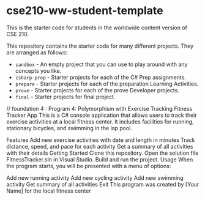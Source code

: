 # cse210-ww-student-template
This is the starter code for students in the worldwide content version of CSE 210.

This repository contains the starter code for many different projects. They are arranged as follows:

* `sandbox` - An empty project that you can use to play around with any concepts you like.
* `csharp-prep` - Starter projects for each of the C# Prep assignments.
* `prepare` - Starter projects for each of the preparation Learning Activities.
* `prove` - Starter projects for each of the prove Developer projects.
* `final` - Starter projects for final project.

// foundation 4 : Program 4: Polymorphism with Exercise Tracking
Fitness Tracker App
This is a C# console application that allows users to track their exercise activities at a local fitness center. It includes facilities for running, stationary bicycles, and swimming in the lap pool.

Features
Add new exercise activities with date and length in minutes
Track distance, speed, and pace for each activity
Get a summary of all activities with their details
Getting Started
Clone this repository.
Open the solution file FitnessTracker.sln in Visual Studio.
Build and run the project.
Usage
When the program starts, you will be presented with a menu of options:

Add new running activity
Add new cycling activity
Add new swimming activity
Get summary of all activities
Exit
This program was created by [Your Name] for the local fitness center
